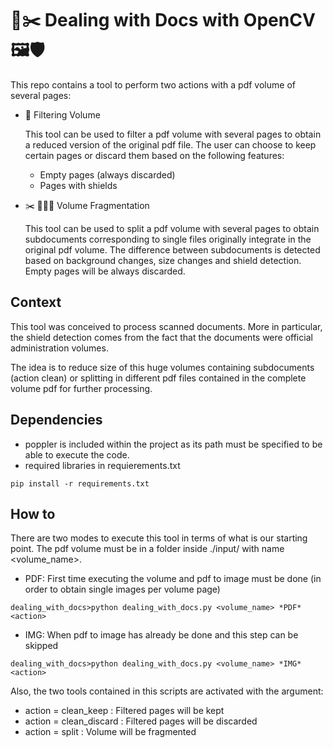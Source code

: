 # 🧽✂️ Dealing with Docs with OpenCV 🖼️🛡️

This repo contains a tool to perform two actions with a pdf volume of several pages:

- 🧹 Filtering Volume

    This tool can be used to filter a pdf volume with several pages to obtain a reduced version of
    the original pdf file. The user can choose to keep certain pages or discard them based on the following features:

    - Empty pages (always discarded)
    - Pages with shields


- ✂️ 📃📃📃 Volume Fragmentation

    This tool can be used to split a pdf volume with several pages to obtain subdocuments corresponding to single files originally integrate in the original pdf volume. 
    The difference between subdocuments is detected based on background changes, size changes and shield detection. Empty pages will be always discarded.

## Context

This tool was conceived to process scanned documents. More in particular, the shield detection comes from the fact that the documents were official
administration volumes.

The idea is to reduce size of this huge volumes containing subdocuments (action clean) or splitting in different pdf files contained in the complete volume pdf for further processing.

## Dependencies
- poppler is included within the project as its path must be specified to be able to execute the code. 
- required libraries in requierements.txt

```console
pip install -r requirements.txt
```
## How to

There are two modes to execute this tool in terms of what is our starting point. The pdf volume must be in a folder inside ./input/ with name <volume_name>.

- PDF: First time executing the volume and pdf to image must be done (in order to obtain single images per volume page)
```
dealing_with_docs>python dealing_with_docs.py <volume_name> *PDF* <action>
```
- IMG: When pdf to image has already be done and this step can be skipped
```
dealing_with_docs>python dealing_with_docs.py <volume_name> *IMG* <action>
```

Also, the two tools contained in this scripts are activated with the <action> argument:

- action = clean_keep : Filtered pages will be kept
- action = clean_discard : Filtered pages will be discarded
- action = split : Volume will be fragmented


